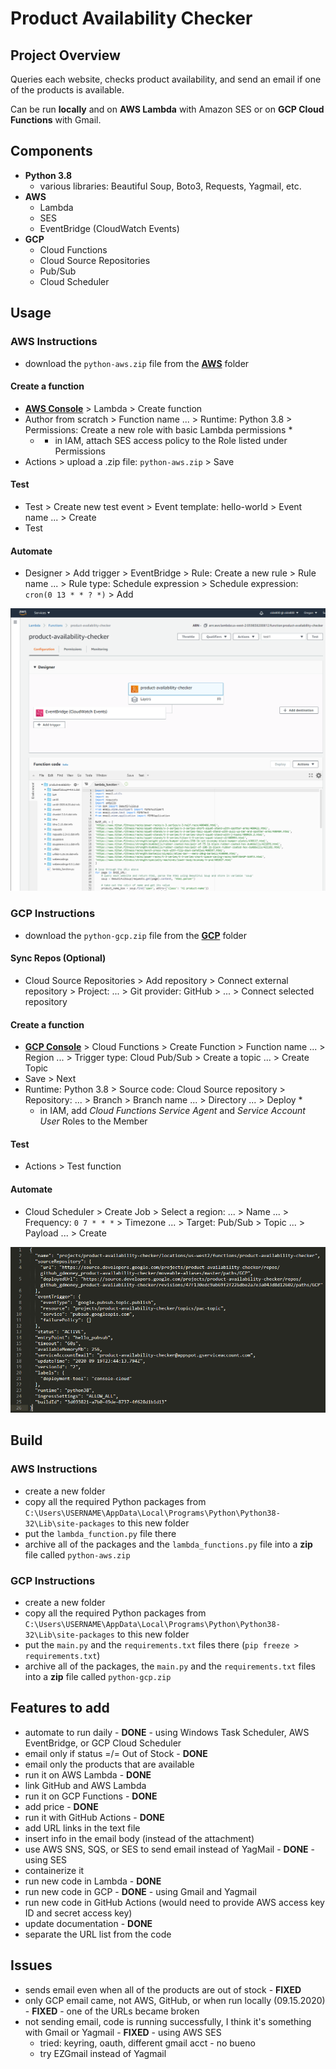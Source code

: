 # Product Availability Checker


## Project Overview
Queries each website, checks product availability, and send an email if one of the products is available.  

Can be run **locally** and on **AWS Lambda** with Amazon SES or on **GCP Cloud Functions** with Gmail.


## Components
- **Python 3.8**
  - various libraries: Beautiful Soup, Boto3, Requests, Yagmail, etc.
- **AWS**
  - Lambda
  - SES
  - EventBridge (CloudWatch Events)
- **GCP**
  - Cloud Functions
  - Cloud Source Repositories
  - Pub/Sub
  - Cloud Scheduler


## Usage
### AWS Instructions
- download the `python-aws.zip` file from the **[AWS](/AWS)** folder
#### Create a function
- **[AWS Console](https://console.aws.amazon.com)** > Lambda > Create function
- Author from scratch > Function name ... > Runtime: Python 3.8 > Permissions: Create a new role with basic Lambda permissions *
  * * in IAM, attach SES access policy to the Role listed under Permissions
- Actions > upload a .zip file: `python-aws.zip` > Save
#### Test
- Test > Create new test event > Event template: hello-world > Event name ... > Create
- Test
#### Automate
- Designer > Add trigger > EventBridge > Rule: Create a new rule > Rule name ... > Rule type: Schedule expression > Schedule expression: `cron(0 13 * * ? *)` > Add  

![](AWS/aws.png)


### GCP Instructions
- download the `python-gcp.zip` file from the **[GCP](/GCP)** folder
#### Sync Repos (Optional)
 - Cloud Source Repositories > Add repository > Connect external repository > Project: ... > Git provider: GitHub > ... > Connect selected repository
#### Create a function
- **[GCP Console](https://console.cloud.google.com)** > Cloud Functions > Create Function > Function name ... > Region ... > Trigger type:  Cloud Pub/Sub > Create a topic ... > Create Topic
- Save > Next
- Runtime: Python 3.8 > Source code: Cloud Source repository > Repository: ... > Branch > Branch name ... > Directory ... > Deploy *
  * in IAM, add *Cloud Functions Service Agent* and *Service Account User* Roles to the Member
#### Test
- Actions > Test function
#### Automate
- Cloud Scheduler > Create Job > Select a region: ... > Name ... > Frequency: `0 7 * * *` > Timezone ... > Target: Pub/Sub > Topic ... > Payload ... > Create

![](GCP/gcp.png)


## Build
### AWS Instructions
- create a new folder
- copy all the required Python packages from `C:\Users\USERNAME\AppData\Local\Programs\Python\Python38-32\Lib\site-packages` to this new folder
- put the `lambda_function.py` file there
- archive all of the packages and the `lambda_functions.py` file into a **zip** file called `python-aws.zip`

### GCP Instructions
- create a new folder
- copy all the required Python packages from `C:\Users\USERNAME\AppData\Local\Programs\Python\Python38-32\Lib\site-packages` to this new folder
- put the `main.py` and the `requirements.txt` files there (`pip freeze > requirements.txt`)
- archive all of the packages, the `main.py` and the `requirements.txt` files into a **zip** file called `python-gcp.zip`


## Features to add
- automate to run daily - **DONE** - using Windows Task Scheduler, AWS EventBridge, or GCP Cloud Scheduler
- email only if status =/= Out of Stock - **DONE**
- email only the products that are available
- run it on AWS Lambda - **DONE**
- link GitHub and AWS Lambda
- run it on GCP Functions - **DONE**
- add price - **DONE**
- run it with GitHub Actions - **DONE**
- add URL links in the text file
- insert info in the email body (instead of the attachment)
- use AWS SNS, SQS, or SES to send email instead of YagMail - **DONE** - using SES
- containerize it
- run new code in Lambda - **DONE**
- run new code in GCP - **DONE** - using Gmail and Yagmail
- run new code in GitHub Actions (would need to provide AWS access key ID and secret access key)
- update documentation - **DONE**
- separate the URL list from the code


## Issues
- sends email even when all of the products are out of stock - **FIXED**
- only GCP email came, not AWS, GitHub, or when run locally (09.15.2020) - **FIXED** - one of the URLs became broken
- not sending email, code is running successfully, I think it's something with Gmail or Yagmail - **FIXED** - using AWS SES
  - tried: keyring, oauth, different gmail acct - no bueno
  - try EZGmail instead of Yagmail
